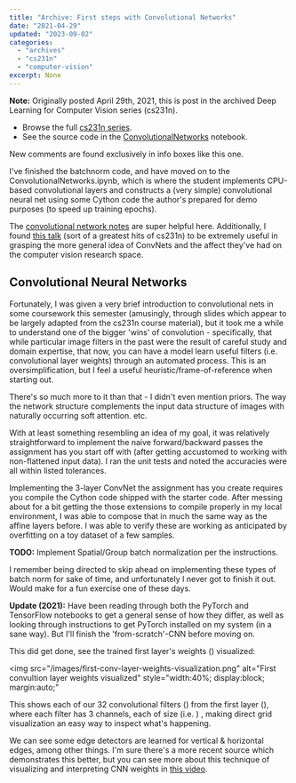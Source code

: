 ```yaml
---
title: "Archive: First steps with Convolutional Networks"
date: "2021-04-29"
updated: "2023-09-02"
categories:
  - "archives"
  - "cs231n"
  - "computer-vision"
excerpt: None
---
```


<script>
    import Info from '$lib/components/Info.svelte'
    import Katex from '$lib/components/Katex.svelte'

    const W="W_1 \\in \ℝ^\{F \\times C \\times H \\times W\} = \ℝ^\{32 \\times 3 \\times 32 \\times 32\}"
</script>

<Info>

**Note:** Originally posted April 29th, 2021, this is post <Katex math="7/20"/> in the archived Deep Learning for Computer Vision series (cs231n). 
* Browse the full [cs231n series](/blog/category/cs231n).
* See the source code in the [ConvolutionalNetworks](https://github.com/pgiardiniere/cs231n/blob/main/assignment2/ConvolutionalNetworks.ipynb) notebook.

New comments are found exclusively in info boxes like this one.

</Info>

I've finished the batchnorm code, and have moved on to the ConvolutionalNetworks.ipynb, which is where the student implements CPU-based convolutional layers and constructs a (very simple) convolutional neural net using some Cython code the author's prepared for demo purposes (to speed up training epochs).

The [convolutional network notes](https://cs231n.github.io/convolutional-networks/) are super helpful here. Additionally, I found [this talk](https://www.youtube.com/watch?v=u6aEYuemt0M) (sort of a greatest hits of cs231n) to be extremely useful in grasping the more general idea of ConvNets and the affect they've had on the computer vision research space.

## Convolutional Neural Networks

Fortunately, I was given a very brief introduction to convolutional nets in some coursework this semester (amusingly, through slides which appear to be largely adapted from the cs231n course material), but it took me a while to understand one of the bigger 'wins' of convolution - specifically, that while particular image filters in the past were the result of careful study and domain expertise, that now, you can have a model learn useful filters (i.e. convolutional layer weights) through an automated process. This is an oversimplification, but I feel a useful heuristic/frame-of-reference when starting out.

<Info>
There's so much more to it than that - I didn't even mention priors. The way the network structure complements the input data structure of images with naturally occurring soft attention. etc.
</Info>

With at least something resembling an idea of my goal, it was relatively straightforward to implement the naive forward/backward passes the assignment has you start off with (after getting accustomed to working with non-flattened input data). I ran the unit tests and noted the accuracies were all within listed tolerances.

Implementing the 3-layer ConvNet the assignment has you create requires you compile the Cython code shipped with the starter code. After messing about for a bit getting the those extensions to compile properly in my local environment, I was able to compose that in much the same way as the affine layers before. I was able to verify these are working as anticipated by overfitting on a toy dataset of a few samples.

**TODO:** Implement Spatial/Group batch normalization per the instructions.

<Info>
I remember being directed to skip ahead on implementing these types of batch norm for sake of time, and unfortunately I never got to finish it out. Would make for a fun exercise one of these days.
</Info>

**Update (2021):** Have been reading through both the PyTorch and TensorFlow notebooks to get a general sense of how they differ, as well as looking through instructions to get PyTorch installed on my system (in a sane way). But I'll finish the 'from-scratch'-CNN before moving on.

<Info>
This did get done, see the trained first layer's weights (<Katex math="W_1" />) visualized:

<img 
  src="/images/first-conv-layer-weights-visualization.png" 
  alt="First convultion layer weights visualized" 
  style="width:40%; display:block; margin:auto;"
>

This shows each of our 32 convolutional filters (<Katex math="F"/>) from the first layer (<Katex math="W_1"/>), where each filter has 3 channels, each of size <Katex math="32x32"/> (i.e. <Katex math={W}/>)
, making direct grid visualization an easy way to inspect what's happening.

We can see some edge detectors are learned for vertical & horizontal edges, among other things. I'm sure there's a more recent source which demonstrates this better, but you can see more about this technique of visualizing and interpreting CNN weights in [this video](https://www.youtube.com/watch?v=AgkfIQ4IGaM).

</Info>
